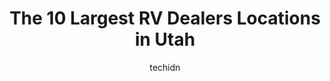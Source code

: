 ---
layout: ampstory
image: https://i0.wp.com/paketmu.com/wp-content/uploads/2023/06/bishs-rv-of-american-fork-0-in-utah-1686369795.jpeg?resize=640,853
author: techidn
featured: false
description: Explore the diverse RV Dealer scene in Utah, home to an incredible selection of 10 establishments catering to every taste. Whether youre in search of iconic favorites or undiscovered treasu
title: The 10 Largest RV Dealers Locations in Utah
cover:
   title: The 10 Largest RV Dealers Locations in Utah
   subtitle: RICKPATE
   background: https://paketmu.com/wp-content/uploads/2023/06/bishs-rv-of-american-fork-0-in-utah-1686369795.jpeg

pages: 
 - layout: thirds
   top: <h1>#1 Camping World</h1>
   bottom: "<p>I had my jayco in for warranty and service and the service department got things handled quickly and did all the work right. I recently traded in the jayco for a used air</p>"
   background: https://paketmu.com/wp-content/uploads/2023/06/bishs-rv-of-american-fork-1-in-utah-1686369795.jpeg
   backgroundblur: true
 - layout: thirds
   top: <h1>#2 Camping World</h1>
   bottom: "<p>Wife and I had a great experience here. We worked with Leo and our time with him was excellent! He made note of all our wants and needs for our next trailer. With his gre</p>"
   background: https://paketmu.com/wp-content/uploads/2023/06/bishs-rv-of-american-fork-2-in-utah-1686369796.jpeg
   cta:
      link: https://paketmu.com/the-10-largest-rv-dealers-locations-in-utah/
      text: The 10 Largest RV Dealers Locations in Utah
 - layout: thirds
   top: <h1>#3 Parris RV</h1>
   bottom: "<p>I drove from Portland, Oregon to get a trailer from here.  I been shopping around and dealt with several dealers but Parris is hands down the best.  It was way worth the </p>"
   background: https://paketmu.com/wp-content/uploads/2023/06/bishs-rv-of-american-fork-3-in-utah-1686369798.jpeg
   cta:
      link: https://paketmu.com/the-10-largest-rv-dealers-locations-in-utah/
      text: The 10 Largest RV Dealers Locations in Utah
 - layout: thirds
   top: <h1>#4 General RV Center</h1>
   bottom: "<p>14295 Minuteman Dr, Draper, UT 84020, United States</p>"
   background: https://images.unsplash.com/photo-1574169208507-84376144848b?ixlib=rb-4.0.3&ixid=MnwxMjA3fDB8MHxwaG90by1wYWdlfHx8fGVufDB8fHx8&auto=format&fit=crop&w=640&h=853&q=80
   cta:
      link: https://paketmu.com/the-10-largest-rv-dealers-locations-in-utah/
      text: The 10 Largest RV Dealers Locations in Utah
 - layout: thirds
   top: <h1>#5 Sierra RV</h1>
   bottom: "<p>1010 S 1700 W, Marriott-Slaterville, UT 84404, United States</p>"
   background: https://images.unsplash.com/photo-1564951434112-64d74cc2a2d7?ixlib=rb-4.0.3&ixid=MnwxMjA3fDB8MHxwaG90by1wYWdlfHx8fGVufDB8fHx8&auto=format&fit=crop&w=640&h=853&q=80
   cta:
      link: https://paketmu.com/the-10-largest-rv-dealers-locations-in-utah/
      text: The 10 Largest RV Dealers Locations in Utah
 - layout: thirds
   top: <h1>#6 Bishs RV of Salt Lake City</h1>
   bottom: "<p>550 S Redwood Rd, North Salt Lake, UT 84054, United States</p>"
   background: https://images.unsplash.com/photo-1609083590460-7b8cc0ca65f8?ixlib=rb-4.0.3&ixid=MnwxMjA3fDB8MHxwaG90by1wYWdlfHx8fGVufDB8fHx8&auto=format&fit=crop&w=640&h=853&q=80
   cta:
      link: https://paketmu.com/the-10-largest-rv-dealers-locations-in-utah/
      text: The 10 Largest RV Dealers Locations in Utah
 - layout: thirds
   top: <h1>#7 Legacy RV Center</h1>
   bottom: "<p>3711 State St S, South Salt Lake, UT 84115, United States</p>"
   background: https://images.unsplash.com/photo-1614648718611-0635f29016cb?ixlib=rb-4.0.3&ixid=MnwxMjA3fDB8MHxwaG90by1wYWdlfHx8fGVufDB8fHx8&auto=format&fit=crop&w=640&h=853&q=80
   cta:
      link: https://paketmu.com/the-10-largest-rv-dealers-locations-in-utah/
      text: The 10 Largest RV Dealers Locations in Utah
 - layout: thirds
   middle: Continue reading...
   background: https://images.unsplash.com/photo-1484589065579-248aad0d8b13?ixlib=rb-4.0.3&ixid=MnwxMjA3fDB8MHxwaG90by1wYWdlfHx8fGVufDB8fHx8&auto=format&fit=crop&w=640&h=853&q=80
   cta:
      link: https://paketmu.com/the-10-largest-rv-dealers-locations-in-utah/
      text: The 10 Largest RV Dealers Locations in Utah
      
---